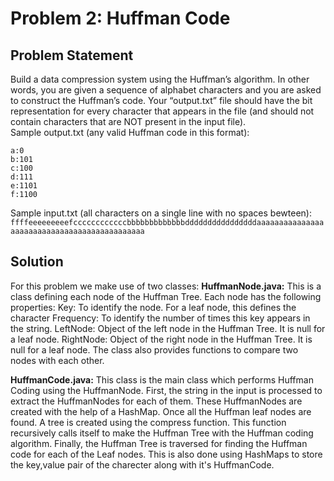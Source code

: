 # Problem 2: Huffman Code

## Problem Statement
Build a data compression system using the Huffman’s algorithm. In other words, you are given a sequence of alphabet characters and you are asked to construct the Huffman’s code. Your “output.txt” file should have the bit representation for every character that appears in the file (and should not contain characters that are NOT present in the input file).  
Sample output.txt (any valid Huffman code in this format):  
```  
a:0 
b:101
c:100
d:111
e:1101
f:1100
```  
Sample input.txt (all characters on a single line with no spaces bewteen):  
`ffffeeeeeeeeefccccccccccccbbbbbbbbbbbbbddddddddddddddddaaaaaaaaaaaaaaaaaaaaaaaaaaaaaaaaaaaaaaaaaaaaa`  

## Solution
For this problem we make use of two classes:
**HuffmanNode.java:**
    This is a class defining each node of the Huffman Tree. Each node has the following properties:
    Key: To identify the node. For a leaf node, this defines the character
    Frequency: To identify the number of times this key appears in the string.
    LeftNode: Object of the left node in the Huffman Tree. It is null for a leaf node.
    RightNode: Object of the right node in the Huffman Tree. It is null for a leaf node.
    The class also provides functions to compare two nodes with each other.

**HuffmanCode.java:**
    This class is the main class which performs Huffman Coding using the HuffmanNode. First, the string in the input is processed to extract the HuffmanNodes for each of them. These HuffmanNodes are created with the help of a HashMap.
    Once all the Huffman leaf nodes are found. A tree is created using the compress function. This function recursively calls itself to make the Huffman Tree with the Huffman coding algorithm.
    Finally, the Huffman Tree is traversed for finding the Huffman code for each of the Leaf nodes. This is also done using HashMaps to store the key,value pair of the charecter along with it's HuffmanCode.
